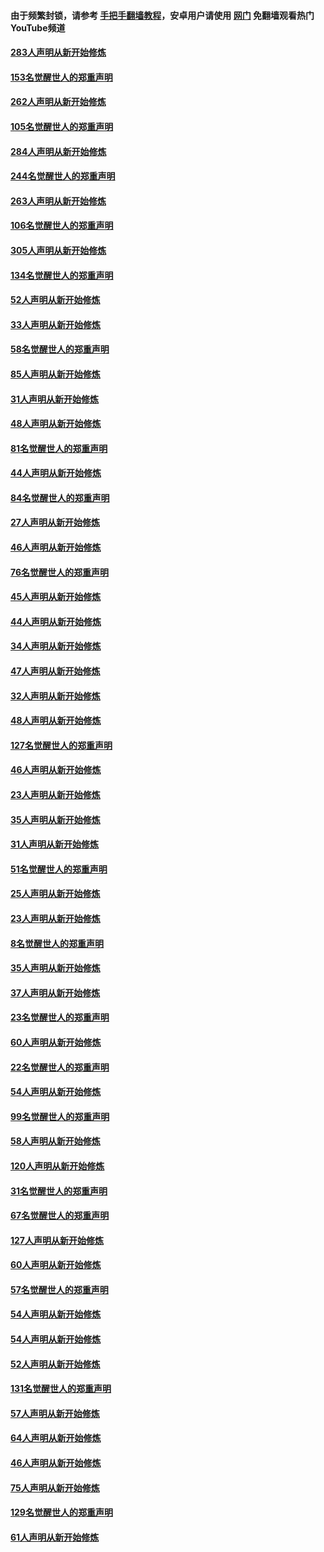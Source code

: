 #### 由于频繁封锁，请参考 [手把手翻墙教程](https://github.com/gfw-breaker/guides/wiki/)，安卓用户请使用 [网门](https://github.com/gfw-breaker/nogfw/blob/master/dl.md?t=04162201) 免翻墙观看热门YouTube频道 

#### [283人声明从新开始修炼](../pages/91/423296.md?t=04162201) 

#### [153名觉醒世人的郑重声明](../pages/91/423295.md?t=04162201) 

#### [262人声明从新开始修炼](../pages/91/423004.md?t=04162201) 

#### [105名觉醒世人的郑重声明](../pages/91/423003.md?t=04162201) 

#### [284人声明从新开始修炼](../pages/91/422707.md?t=04162201) 

#### [244名觉醒世人的郑重声明](../pages/91/422706.md?t=04162201) 

#### [263人声明从新开始修炼](../pages/91/422553.md?t=04162201) 

#### [106名觉醒世人的郑重声明](../pages/91/422552.md?t=04162201) 

#### [305人声明从新开始修炼](../pages/91/422153.md?t=04162201) 

#### [134名觉醒世人的郑重声明](../pages/91/422152.md?t=04162201) 

#### [52人声明从新开始修炼](../pages/91/421846.md?t=04162201) 

#### [33人声明从新开始修炼](../pages/91/421804.md?t=04162201) 

#### [58名觉醒世人的郑重声明](../pages/91/421845.md?t=04162201) 

#### [85人声明从新开始修炼](../pages/91/421769.md?t=04162201) 

#### [31人声明从新开始修炼](../pages/91/421763.md?t=04162201) 

#### [48人声明从新开始修炼](../pages/91/421605.md?t=04162201) 

#### [81名觉醒世人的郑重声明](../pages/91/421656.md?t=04162201) 

#### [44人声明从新开始修炼](../pages/91/421544.md?t=04162201) 

#### [84名觉醒世人的郑重声明](../pages/91/421543.md?t=04162201) 

#### [27人声明从新开始修炼](../pages/91/421465.md?t=04162201) 

#### [46人声明从新开始修炼](../pages/91/421454.md?t=04162201) 

#### [76名觉醒世人的郑重声明](../pages/91/421453.md?t=04162201) 

#### [45人声明从新开始修炼](../pages/91/421452.md?t=04162201) 

#### [44人声明从新开始修炼](../pages/91/421422.md?t=04162201) 

#### [34人声明从新开始修炼](../pages/91/421322.md?t=04162201) 

#### [47人声明从新开始修炼](../pages/91/421264.md?t=04162201) 

#### [32人声明从新开始修炼](../pages/91/421225.md?t=04162201) 

#### [48人声明从新开始修炼](../pages/91/421202.md?t=04162201) 

#### [127名觉醒世人的郑重声明](../pages/91/421224.md?t=04162201) 

#### [46人声明从新开始修炼](../pages/91/421203.md?t=04162201) 

#### [23人声明从新开始修炼](../pages/91/421138.md?t=04162201) 

#### [35人声明从新开始修炼](../pages/91/421122.md?t=04162201) 

#### [31人声明从新开始修炼](../pages/91/421081.md?t=04162201) 

#### [51名觉醒世人的郑重声明](../pages/91/421080.md?t=04162201) 

#### [25人声明从新开始修炼](../pages/91/421020.md?t=04162201) 

#### [23人声明从新开始修炼](../pages/91/420884.md?t=04162201) 

#### [8名觉醒世人的郑重声明](../pages/91/420883.md?t=04162201) 

#### [35人声明从新开始修炼](../pages/91/420809.md?t=04162201) 

#### [37人声明从新开始修炼](../pages/91/420766.md?t=04162201) 

#### [23名觉醒世人的郑重声明](../pages/91/420765.md?t=04162201) 

#### [60人声明从新开始修炼](../pages/91/420727.md?t=04162201) 

#### [22名觉醒世人的郑重声明](../pages/91/420726.md?t=04162201) 

#### [54人声明从新开始修炼](../pages/91/420529.md?t=04162201) 

#### [99名觉醒世人的郑重声明](../pages/91/420528.md?t=04162201) 

#### [58人声明从新开始修炼](../pages/91/420198.md?t=04162201) 

#### [120人声明从新开始修炼](../pages/91/420141.md?t=04162201) 

#### [31名觉醒世人的郑重声明](../pages/91/420197.md?t=04162201) 

#### [67名觉醒世人的郑重声明](../pages/91/420140.md?t=04162201) 

#### [127人声明从新开始修炼](../pages/91/420082.md?t=04162201) 

#### [60人声明从新开始修炼](../pages/91/420081.md?t=04162201) 

#### [57名觉醒世人的郑重声明](../pages/91/420080.md?t=04162201) 

#### [54人声明从新开始修炼](../pages/91/419533.md?t=04162201) 

#### [54人声明从新开始修炼](../pages/91/419532.md?t=04162201) 

#### [52人声明从新开始修炼](../pages/91/419531.md?t=04162201) 

#### [131名觉醒世人的郑重声明](../pages/91/419530.md?t=04162201) 

#### [57人声明从新开始修炼](../pages/91/419430.md?t=04162201) 

#### [64人声明从新开始修炼](../pages/91/419429.md?t=04162201) 

#### [46人声明从新开始修炼](../pages/91/419428.md?t=04162201) 

#### [75人声明从新开始修炼](../pages/91/419427.md?t=04162201) 

#### [129名觉醒世人的郑重声明](../pages/91/419426.md?t=04162201) 

#### [61人声明从新开始修炼](../pages/91/419198.md?t=04162201) 

